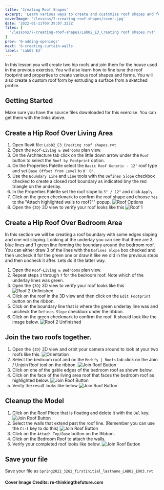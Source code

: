 ```yaml
---
title: 'Creating Roof Shapes'
excerpt: 'Learn various ways to create and customize roof shapes and forms to fit the needs of your project.'
coverImage: '/lessons/7-creating-roof-shapes/cover.jpg'
date: '2022-01-11T09:39:07.322Z'
files: [
  '/lessons/7-creating-roof-shapes/Lab02_E3_Creating roof shapes.rvt'
]
prev: '6-adding-openings'
next: '8-creating-curtain-walls'
label: 'Lab02 E3'
---
```


In this lesson you will create two hip roofs and join them for the house used in the previous exercise. You will also learn how to fine tune the roof footprint and properties to create various roof shapes and forms. You will also create a custom roof form by extruding a surface from a sketched profile.

## Getting Started

Make sure you have the source files downloaded for this exercise. You can get them with the links above.

## Create a Hip Roof Over Living Area

1. Open Revit file: ``Lab02_E3_Creating roof shapes.rvt``
2. Open the ``Roof-Living & Bedrooms`` plan view.
3. On the Architecture tab click on the little down arrow under the ``Roof`` button to select the ``Roof by Footprint`` option.
4. On the Properties Palette select the ``Basic Roof Generic - 12"`` roof type and set ``Base Offset from Level`` to ``0' 0"``.
5. Use the ``Boundary Line`` and ``Line`` tools with the ``Defines Slope`` checkbox checked to create a closed roof boundary as indicated bny the red triangle on the underlay.
6. In the Properties Palette set the roof slope to ``3" / 12"`` and click ``Apply``
7. Click on the green checkmark to confirm the roof shape and choose ``Yes`` to the "Attach highlighted walls to roof?"" popup.
![Roof Options](/lessons/7-creating-roof-shapes/first-roof-options.png)
8. Open the ``{3D}`` 3D view to verify your roof looks like this
![Roof 1](/lessons/7-creating-roof-shapes/roof-1.png)

## Create a Hip Roof Over Bedroom Area

In this section we will be creating a roof boundary with some edges sloping and one not sloping. Looking at the underlay you can see that there are 3 blue lines and 1 green line forming the boundary around the bedroom roof. You can either draw 3 of the lines with the ``Defines Slope`` box checked and then uncheck it for the green one or draw it like we did in the previous steps and then uncheck it after. Lets do it the latter way.

1. Open the ``Roof-Living & Bedrooms`` plan view.
2. Repeat steps ``3`` through ``7`` for the bedroom roof. Note which of the underlay lines was green.
3. Open the ``{3D}`` 3D view to verify your roof looks like this
![Roof 2 Unfinished](/lessons/7-creating-roof-shapes/roof-2-unfinished.png)
4. Click on the roof in the 3D view and then click on the ``Edit Footprint`` button on the ribbon.
5. Click on the boundary line that is where the green underlay line was and uncheck the ``Defines Slope`` checkbox under the ribbon.
6. Click on the green checkmark to confirm the roof. It should look like the image below.
![Roof 2 Unfinished](/lessons/7-creating-roof-shapes/roof-2-finished.png)

## Join the two roofs together.

1. Open the ``{3D}`` 3D view and orbit your camera around to look at your two roofs like this.
![Orientation](/lessons/7-creating-roof-shapes/roofs-unconnected.png)
2. Select the bedroom roof and on the ``Modify | Roofs`` tab click on the Join / Unjoin Roof tool on the ribbon.
![Join Roof Button](/lessons/7-creating-roof-shapes/join-roof-button.png)
3. Click on one of the gable edges of the bedroom roof as shown below.
4. Click on the face of the living area roof that faces the bedroom roof as highlighted below.
![Join Roof Button](/lessons/7-creating-roof-shapes/roofs-unconnected-edges.png)
5. Verify the result looks like below
![Join Roof Button](/lessons/7-creating-roof-shapes/roofs-connected.png)

## Cleanup the Model

1. Click on the Roof Piece that is floating and delete it with the ``Del`` key.
![Join Roof Button](/lessons/7-creating-roof-shapes/cleanup-points.png)
2. Select the walls that extend past the roof line. (Remember you can use the ``Ctrl`` key to do this)
![Join Roof Button](/lessons/7-creating-roof-shapes/extra-walls.png)
3. Click on the ``Attach Top/Base`` button on the Ribbon.
4. Click on the Bedroom Roof to attach the walls.
5. Verify your completed roof looks like below.
![Join Roof Button](/lessons/7-creating-roof-shapes/completed.png)

## Save your file

Save your file as ``Spring2022_3262_firstinitial_lastname_LAB02_EX03.rvt``

#### Cover Image Credits: re-thinkingthefuture.com